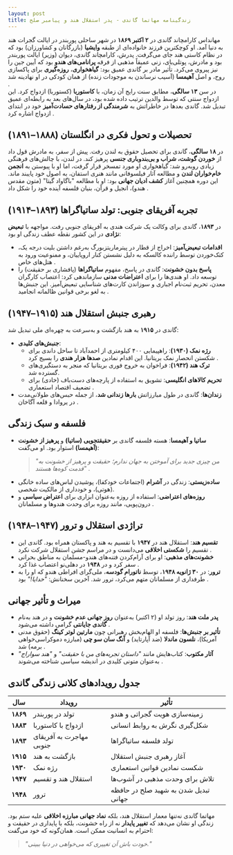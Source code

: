 ```yaml
---
layout: post
title: زندگینامه مهاتما گاندی - پدر استقلال هند و پیامبر صلح
---
```


مهانداس کارامچاند گاندی در **۲ اکتبر ۱۸۶۹** در شهر ساحلی پوربندر در ایالت گجرات هند به دنیا آمد. او کوچکترین فرزند خانواده‌ای از طبقه **وایشیا** (بازرگانان و کشاورزان) بود که در نظام کاستی هند جای می‌گرفت. پدرش، کارامچاند گاندی، دیوان (وزیر) ایالت پوربندر بود و مادرش، پوتلی‌بای، زنی عمیقاً مذهبی از فرقه **پرانامی‌های هندو** بود که آیین جین را نیز پیروی می‌کرد. تأثیر مادر بر گاندی عمیق بود: **گیاهخواری**، **روزه‌گیری** برای پاکسازی روح، و اصل **آهیمسا** (آسیب نرساندن به موجودات زنده) از همان کودکی در او نهادینه شد .  
در سن **۱۳ سالگی**، مطابق سنت رایج آن زمان، با **کاستوربا** (کستوربا) ازدواج کرد. این ازدواج سنتی که توسط والدین ترتیب داده شده بود، در سال‌های بعد به رابطه‌ای عمیق تبدیل شد. گاندی بعدها در خاطراتش به **شرمندگی از رفتارهای حسادت‌آمیز** خود در ابتدای ازدواج اشاره کرد .

## تحصیلات و تحول فکری در انگلستان (۱۸۸۸–۱۸۹۱)
در **۱۸ سالگی**، گاندی برای تحصیل حقوق به لندن رفت. پیش از سفر، به مادرش قول داد از **خوردن گوشت، شراب و بی‌بندوباری جنسی** پرهیز کند. در لندن، با چالش‌های فرهنگی زیادی روبه‌رو شد: گیاهخواری او مورد تمسخر قرار گرفت، اما او با پیوستن به **انجمن خام‌خواران لندن** و مطالعه آثار فیلسوفانی مانند هنری استفان، به اصول خود پایبند ماند. این دوره همچنین آغاز **کشف ادیان جهانی** بود: او با مطالعه "باگاواد گیتا" (متون مقدس هندو)، انجیل و قرآن، بنیان فلسفه آینده خود را شکل داد .

## تجربه آفریقای جنوبی: تولد ساتیاگراها (۱۸۹۳–۱۹۱۴)
در **۱۸۹۳**، گاندی برای وکالت یک شرکت هندی به آفریقای جنوبی رفت. مواجهه با **تبعیض نژادی** در این کشور نقطه عطف زندگی او بود:
- **اقدامات تبعیض‌آمیز**: اخراج از قطار در پیترماریتزبورگ به‌رغم داشتن بلیت درجه یک، کتک‌خوردن توسط راننده کالسکه به دلیل نشستن کنار اروپاییان، و ممنوعیت ورود به هتل‌های خاص .
- **پاسخ بدون خشونت**: گاندی در پاسخ، مفهوم **ساتیاگراها** (پافشاری بر حقیقت) را توسعه داد. او هندی‌ها را برای **اعتراضات مدنی** سازماندهی کرد: اعتصاب کارگران معدن، تحریم ثبت‌نام اجباری و سوزاندن کارت‌های شناسایی تبعیض‌آمیز. این جنبش‌ها به لغو برخی قوانین ظالمانه انجامید .

## رهبری جنبش استقلال هند (۱۹۱۵–۱۹۴۷)
گاندی در **۱۹۱۵** به هند بازگشت و به‌سرعت به چهره‌ای ملی تبدیل شد:
- **جنبش‌های کلیدی**:  
  - **رژه نمک (۱۹۳۰)**: راهپیمایی ۴۰۰ کیلومتری از احمدآباد تا ساحل داندی برای شکستن انحصار نمک بریتانیا. این اقدام نمادین **صدها هزار هندی** را بسیج کرد .  
  - **ترک هند (۱۹۴۲)**: فراخوان به خروج فوری بریتانیا که منجر به دستگیری‌های گسترده شد.  
  - **تحریم کالاهای انگلیسی**: تشویق به استفاده از پارچه‌های دست‌باف (خادی) برای تضعیف اقتصاد استعماری .  
- **زندان‌ها**: گاندی در طول مبارزاتش **بارها زندانی شد**، از جمله حبس‌های طولانی‌مدت در یروادا و قلعه آگاخان .

## فلسفه و سبک زندگی
- **ساتیا و آهیمسا**: هسته فلسفه گاندی بر **حقیقتجویی (ساتیا)** و **پرهیز از خشونت (آهیمسا)** استوار بود. او می‌گفت:  
  > *"من چیزی جدید برای آموختن به جهان ندارم؛ حقیقت و پرهیز از خشونت به قدمت کوه‌ها هستند"* .  
- **ساده‌زیستی**: زندگی در **آشرام** (اجتماعات خودکفا)، پوشیدن لباس‌های ساده خانگی (هوتی)، و خودداری از مالکیت شخصی.  
- **روزه‌های اعتراضی**: استفاده از روزه به‌عنوان ابزاری برای **اعتراض سیاسی** و درون‌پویی، مانند روزه برای وحدت هندوها و مسلمانان .

## تراژدی استقلال و ترور (۱۹۴۷–۱۹۴۸)
- **تقسیم هند**: استقلال هند در **۱۹۴۷** با تقسیم به هند و پاکستان همراه بود. گاندی این تقسیم را **شکستی اخلاقی** می‌دانست و در مراسم جشن استقلال شرکت نکرد .  
- **خشونت‌های مذهبی**: او برای آرام‌کردن فتنه‌های هندو-مسلمان به مناطق بحرانی سفر کرد و در **۱۹۴۸** در دهلی‌نو اعتصاب غذا کرد .  
- **ترور**: در **۳۰ ژانویه ۱۹۴۸**، توسط **ناتورام گودسه**، ملی‌گرای افراطی هندو که او را به طرفداری از مسلمانان متهم می‌کرد، ترور شد. آخرین سخنانش: *"خدایا!"* بود .

## میراث و تأثیر جهانی
- **پدر ملت هند**: روز تولد او (۲ اکتبر) به‌عنوان **روز جهانی عدم خشونت** و در هند به‌نام **گاندی جایانتی** گرامی داشته می‌شود .  
- **تأثیر بر جنبش‌ها**: فلسفه او الهام‌بخش رهبرانی چون **مارتین لوتر کینگ** (حقوق مدنی آمریکا)، **نلسون ماندلا** (ضد آپارتاید) و **آنگ سان سو چی** (مبارزه دموکراسی‌خواهی برمه) شد .  
- **آثار مکتوب**: کتاب‌هایش مانند *"داستان تجربه‌های من با حقیقت"* و *"هند سواراج"* به‌عنوان متونی کلیدی در اندیشه سیاسی شناخته می‌شوند .

## جدول رویدادهای کلانی زندگی گاندی

| **سال**       | **رویداد**                     | **تأثیر**                                  |
|---------------|--------------------------------|--------------------------------------------|
| **۱۸۶۹**      | تولد در پوربندر                | زمینه‌سازی هویت گجراتی و هندو             |  
| **۱۸۸۳**      | ازدواج با کاستوربا             | شکل‌گیری نگرش به روابط انسانی             |  
| **۱۸۹۳**      | مهاجرت به آفریقای جنوبی       | تولد فلسفه ساتیاگراها                     |  
| **۱۹۱۵**      | بازگشت به هند                  | آغاز رهبری جنبش استقلال                   |  
| **۱۹۳۰**      | رژه نمک                       | شکست نمادین قوانین استعماری               |  
| **۱۹۴۷**      | استقلال هند و تقسیم           | تلاش برای وحدت مذهبی در آشوب‌ها           |  
| **۱۹۴۸**      | ترور                          | تبدیل شدن به شهید صلح در حافظه جهانی      |  

مهاتما گاندی نه‌تنها معمار استقلال هند، بلکه **نماد جهانی مبارزه اخلاقی** علیه ستم بود. زندگی او نشان می‌دهد که **تغییر پایدار** نه از راه خشونت، بلکه با پایداری در حقیقت و احترام به انسانیت ممکن است. همان‌گونه که خود می‌گفت:  
> *"خودت باش آن تغییری که می‌خواهی در دنیا ببینی."*
